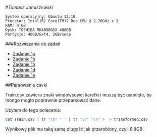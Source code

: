 #*Tomasz Januszewski*

```
System operacyjny: Ubuntu 13.10
Procesor: Intel(R) Core(TM)2 Duo CPU @ 2.20GHz x 2
RAM: 4 GB
Dysk: TOSHIBA MK4058GSX 400GB
Partycje: 46GB/Ext4, 2GB/swap
```

###Rozwiązania do zadań

* [Zadanie 1a](#zad1a)
* [Zadanie 1b](#zad1b)
* [Zadanie 1b](#zad1c)
* [Zadanie 1d](#zad1d)
* [Zadanie 1e](#zad1e)


##Parsowanie csvki

Train.csv zawiera znaki windowsowej karetki i muszą być usunięte, by mongo mogło poprawnie przeparsować dane.

Użyłem do tego polecenia:

```sh
cat Train.csv | tr "\n" " " | tr "\r" "\n" >  > transformed.csv
```

Wynikowy plik ma taką samą długość jak przerobiony, czyli 6.8GB.
